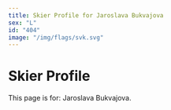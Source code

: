 ```yaml
---
title: Skier Profile for Jaroslava Bukvajova
sex: "L"
id: "404"
image: "/img/flags/svk.svg" 
---
```


# Skier Profile

This page is for: Jaroslava Bukvajova.
    